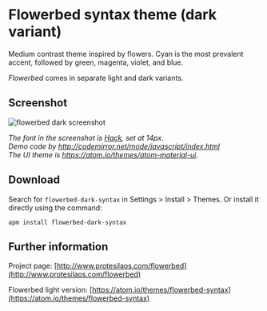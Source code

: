 # Flowerbed syntax theme (dark variant)

Medium contrast theme inspired by flowers. Cyan is the most prevalent accent, followed by green, magenta, violet, and blue.

*Flowerbed* comes in separate light and dark variants.

## Screenshot

![flowerbed dark screenshot](https://raw.githubusercontent.com/protesilaos/prot16/master/flowerbed/img/flowerbed_dark_sample.png)

*The font in the screenshot is [Hack](https://github.com/chrissimpkins/Hack), set at 14px*.  
*Demo code by http://codemirror.net/mode/javascript/index.html*  
*The UI theme is https://atom.io/themes/atom-material-ui*.

## Download

Search for `flowerbed-dark-syntax` in Settings > Install > Themes. Or install it directly using the command:

```shell
apm install flowerbed-dark-syntax
```

## Further information

Project page: [http://www.protesilaos.com/flowerbed](http://www.protesilaos.com/flowerbed)

Flowerbed light version: [https://atom.io/themes/flowerbed-syntax](https://atom.io/themes/flowerbed-syntax)
